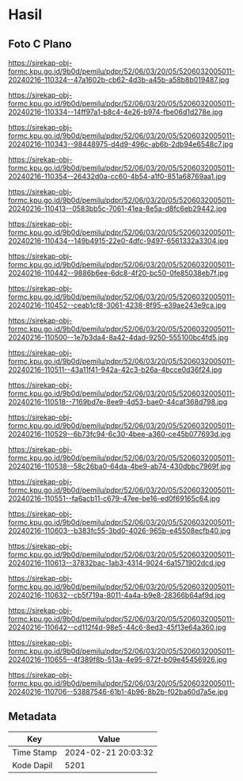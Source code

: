# Hasil

## Foto C Plano

https://sirekap-obj-formc.kpu.go.id/9b0d/pemilu/pdpr/52/06/03/20/05/5206032005011-20240216-110324--47a1602b-cb62-4d3b-a45b-a58b8b019487.jpg

https://sirekap-obj-formc.kpu.go.id/9b0d/pemilu/pdpr/52/06/03/20/05/5206032005011-20240216-110334--14ff97a1-b8c4-4e26-b974-fbe06d1d278e.jpg

https://sirekap-obj-formc.kpu.go.id/9b0d/pemilu/pdpr/52/06/03/20/05/5206032005011-20240216-110343--98448975-d4d9-496c-ab6b-2db94e6548c7.jpg

https://sirekap-obj-formc.kpu.go.id/9b0d/pemilu/pdpr/52/06/03/20/05/5206032005011-20240216-110354--26432d0a-cc60-4b54-a1f0-851a68769aa1.jpg

https://sirekap-obj-formc.kpu.go.id/9b0d/pemilu/pdpr/52/06/03/20/05/5206032005011-20240216-110413--0583bb5c-7061-41ea-8e5a-d8fc6eb29442.jpg

https://sirekap-obj-formc.kpu.go.id/9b0d/pemilu/pdpr/52/06/03/20/05/5206032005011-20240216-110434--149b4915-22e0-4dfc-9497-6561332a3304.jpg

https://sirekap-obj-formc.kpu.go.id/9b0d/pemilu/pdpr/52/06/03/20/05/5206032005011-20240216-110442--9886b6ee-6dc8-4f20-bc50-0fe85038eb7f.jpg

https://sirekap-obj-formc.kpu.go.id/9b0d/pemilu/pdpr/52/06/03/20/05/5206032005011-20240216-110452--ceab1cf8-3061-4238-8f95-e39ae243e9ca.jpg

https://sirekap-obj-formc.kpu.go.id/9b0d/pemilu/pdpr/52/06/03/20/05/5206032005011-20240216-110500--1e7b3da4-8a42-4dad-9250-555100bc4fd5.jpg

https://sirekap-obj-formc.kpu.go.id/9b0d/pemilu/pdpr/52/06/03/20/05/5206032005011-20240216-110511--43a11f41-942a-42c3-b26a-4bcce0d36f24.jpg

https://sirekap-obj-formc.kpu.go.id/9b0d/pemilu/pdpr/52/06/03/20/05/5206032005011-20240216-110518--7169bd7e-8ee9-4d53-bae0-44caf368d798.jpg

https://sirekap-obj-formc.kpu.go.id/9b0d/pemilu/pdpr/52/06/03/20/05/5206032005011-20240216-110529--6b73fc94-6c30-4bee-a360-ce45b077693d.jpg

https://sirekap-obj-formc.kpu.go.id/9b0d/pemilu/pdpr/52/06/03/20/05/5206032005011-20240216-110538--58c26ba0-64da-4be9-ab74-430dbbc7969f.jpg

https://sirekap-obj-formc.kpu.go.id/9b0d/pemilu/pdpr/52/06/03/20/05/5206032005011-20240216-110551--fa6acb11-c679-47ee-be16-ed0f69165c64.jpg

https://sirekap-obj-formc.kpu.go.id/9b0d/pemilu/pdpr/52/06/03/20/05/5206032005011-20240216-110603--b383fc55-3bd0-4026-965b-e45508ecfb40.jpg

https://sirekap-obj-formc.kpu.go.id/9b0d/pemilu/pdpr/52/06/03/20/05/5206032005011-20240216-110613--37832bac-1ab3-4314-9024-6a1571902dcd.jpg

https://sirekap-obj-formc.kpu.go.id/9b0d/pemilu/pdpr/52/06/03/20/05/5206032005011-20240216-110632--cb5f719a-8011-4a4a-b9e8-28366b64af9d.jpg

https://sirekap-obj-formc.kpu.go.id/9b0d/pemilu/pdpr/52/06/03/20/05/5206032005011-20240216-110642--cd112f4d-98e5-44c6-8ed3-45f13e64a360.jpg

https://sirekap-obj-formc.kpu.go.id/9b0d/pemilu/pdpr/52/06/03/20/05/5206032005011-20240216-110655--4f389f8b-513a-4e95-872f-b09e45456926.jpg

https://sirekap-obj-formc.kpu.go.id/9b0d/pemilu/pdpr/52/06/03/20/05/5206032005011-20240216-110706--53887546-61b1-4b96-8b2b-f02ba60d7a5e.jpg


## Metadata

| Key        | Value               |
| ---------- | ------------------- |
| Time Stamp | 2024-02-21 20:03:32 |
| Kode Dapil | 5201                |



